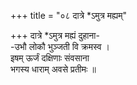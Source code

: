 +++
title = "०८ दात्रे *ऽमुत्र मह्यम्"

+++
दात्रे *ऽमुत्र मह्यं दुहाना-  
-उभौ लोकौ भुञ्जती वि क्रमस्व ।  
इषम् ऊर्जं दक्षिणाः संवसाना  
भगस्य धाराम् अवसे प्रतीमः ॥
